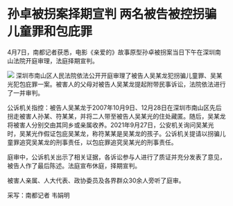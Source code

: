# 孙卓被拐案择期宣判 两名被告被控拐骗儿童罪和包庇罪

4月7日，南都记者获悉，电影《亲爱的》故事原型孙卓被拐案当日下午在深圳南山法院开庭审理，法庭择期宣判。

![](https://inews.gtimg.com/news_bt/OgT-wdWhi4GUyIixrE2wgyO8M0YUPcWlxfNDyZj73aMOsAA/1000)
深圳市南山区人民法院依法公开开庭审理了被告人吴某龙犯拐骗儿童罪、吴某光犯包庇罪一案。被害人的父母对被告人吴某龙提起附带民事诉讼，法院依法进行了一并审判。

公诉机关指控：被告人吴某龙于2007年10月9日、12月28日在深圳市南山区先后拐走被害人孙某、符某某，并将二人带至被告人吴某光的住处藏匿。随后，吴某龙将被害人分别交由其同乡或亲属收养。2021年9月27日，公安机关询问吴某光时，吴某光作假证包庇吴某龙，称符某某是吴某龙的孩子。公诉机关提请以拐骗儿童罪追究吴某龙的刑事责任，以包庇罪追究吴某光的刑事责任。

庭审中，公诉机关出示了相关证据，各诉讼参与人进行了质证并充分发表了意见，被告人作了最后陈述。法庭宣布休庭，择期宣判。

被害人亲属、人大代表、政协委员及各界群众30余人旁听了庭审。

采写：南都记者 韦娟明

